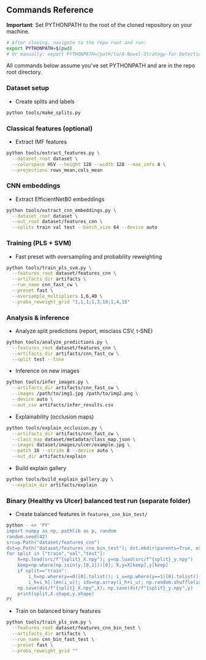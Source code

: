 ## Commands Reference

**Important**: Set PYTHONPATH to the root of the cloned repository on your machine.

```bash
# After cloning, navigate to the repo root and run:
export PYTHONPATH=$(pwd)
# Or manually: export PYTHONPATH=/path/to/A-Novel-Strategy-for-Detection-of-Healthy-and-Ulcer-Tissue
```

All commands below assume you've set PYTHONPATH and are in the repo root directory.

### Dataset setup
- Create splits and labels
```bash
python tools/make_splits.py
```

### Classical features (optional)
- Extract IMF features
```bash
python tools/extract_features.py \
  --dataset_root dataset \
  --colorspace HSV --height 128 --width 128 --max_imfs 4 \
  --projections rows_mean,cols_mean
```

### CNN embeddings
- Extract EfficientNetB0 embeddings
```bash
python tools/extract_cnn_embeddings.py \
  --dataset_root dataset \
  --out_root dataset/features_cnn \
  --splits train val test --batch_size 64 --device auto
```

### Training (PLS + SVM)
- Fast preset with oversampling and probability reweighting
```bash
python tools/train_pls_svm.py \
  --features_root dataset/features_cnn \
  --artifacts_dir artifacts \
  --run_name cnn_fast_cw \
  --preset fast \
  --oversample_multipliers 1,6,40 \
  --proba_reweight_grid "1,1,1;1,3,10;1,4,15"
```

### Analysis & inference
- Analyze split predictions (report, misclass CSV, t‑SNE)
```bash
python tools/analyze_predictions.py \
  --features_root dataset/features_cnn \
  --artifacts_dir artifacts/cnn_fast_cw \
  --split test --tsne
```
- Inference on new images
```bash
python tools/infer_images.py \
  --artifacts_dir artifacts/cnn_fast_cw \
  --images /path/to/img1.jpg /path/to/img2.png \
  --device auto \
  --out_csv artifacts/infer_results.csv
```
- Explainability (occlusion maps)
```bash
python tools/explain_occlusion.py \
  --artifacts_dir artifacts/cnn_fast_cw \
  --class_map dataset/metadata/class_map.json \
  --images dataset/images/ulcer/example.jpg \
  --patch 16 --stride 8 --device auto \
  --out_dir artifacts/explain
```
- Build explain gallery
```bash
python tools/build_explain_gallery.py \
  --explain_dir artifacts/explain
```

### Binary (Healthy vs Ulcer) balanced test run (separate folder)
- Create balanced features in `features_cnn_bin_test/`
```bash
python - << 'PY'
import numpy as np, pathlib as p, random
random.seed(42)
src=p.Path("dataset/features_cnn")
dst=p.Path("dataset/features_cnn_bin_test"); dst.mkdir(parents=True, exist_ok=True)
for split in ["train","val","test"]:
    X=np.load(src/f"{split}_X.npy"); y=np.load(src/f"{split}_y.npy")
    keep=np.where(np.isin(y,[0,1]))[0]; X,y=X[keep],y[keep]
    if split=="train":
        i_h=np.where(y==0)[0].tolist(); i_u=np.where(y==1)[0].tolist(); random.shuffle(i_h)
        i_h=i_h[:len(i_u)]; idx=np.array(i_h+i_u); np.random.shuffle(idx); X,y=X[idx],y[idx]
    np.save(dst/f"{split}_X.npy",X); np.save(dst/f"{split}_y.npy",y)
    print(split,X.shape,y.shape)
PY
```
- Train on balanced binary features
```bash
python tools/train_pls_svm.py \
  --features_root dataset/features_cnn_bin_test \
  --artifacts_dir artifacts \
  --run_name cnn_bin_fast_test \
  --preset fast \
  --proba_reweight_grid ""
```


